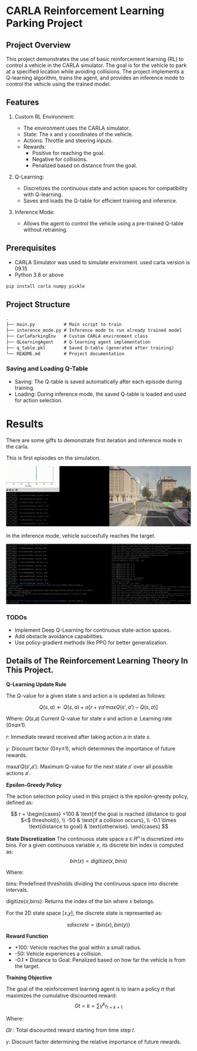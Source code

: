 # CARLA Reinforcement Learning Parking Project

## Project Overview
This project demonstrates the use of basic reinforcement learning (RL) to control a vehicle in the CARLA simulator. The goal is for the vehicle to park at a specified location while avoiding collisions. The project implements a Q-learning algorithm, trains the agent, and provides an inference mode to control the vehicle using the trained model.

## Features
1. Custom RL Environment:

    * The environment uses the CARLA simulator.
    * State: The x and y coordinates of the vehicle.
    * Actions: Throttle and steering inputs.
    * Rewards:
        * Positive for reaching the goal.
        * Negative for collisions.
        * Penalized based on distance from the goal.

2. Q-Learning:
    * Discretizes the continuous state and action spaces for compatibility with Q-learning.
    * Saves and loads the Q-table for efficient training and inference.

3. Inference Mode:
    * Allows the agent to control the vehicle using a pre-trained Q-table without retraining.

## Prerequisites
* CARLA Simulator was used to simulate enviroment. used carla version is 09.15
* Python 3.8 or above

```bash
pip install carla numpy pickle
```

## Project Structure
    .
    ├── main.py           # Main script to train 
    ├── interence_mode.py # Inference mode to run already trained model 
    ├── CarlaParkingEnv   # Custom CARLA environment class
    ├── QLearningAgent    # Q-learning agent implementation
    ├── q_table.pkl       # Saved Q-table (generated after training)
    └── README.md         # Project documentation

### Saving and Loading Q-Table
* Saving: The Q-table is saved automatically after each episode during training.
* Loading: During inference mode, the saved Q-table is loaded and used for action selection.

# Results
There are some giffs to demonstrate first iteration and inference mode in the carla.

This is first episodes on the simulation.

![Watch Video](videos/first_iteration.gif)

In the inference mode, vehicle succesfully reaches the target.

![Watch Video](videos/result.gif)



### TODOs
* Implement Deep Q-Learning for continuous state-action spaces.
* Add obstacle avoidance capabilities.
* Use policy-gradient methods like PPO for better generalization.

## Details of The Reinforcement Learning Theory In This Project.

**Q-Learning Update Rule**

The Q-value for a given state s  and action a is updated as follows:

$$
Q(s,a)←Q(s,a)+α[r+γa′maxQ(s′,a′)−Q(s,a)]
$$

Where:
𝑄(𝑠,𝑎) Current Q-value for state 𝑠 and action 𝛼: Learning rate (0≤𝛼≤1).

𝑟: Immediate reward received after taking action 𝑎 in state 𝑠.

𝛾: Discount factor (0≤𝛾≤1), which determines the importance of future rewards.

max𝑎′𝑄(𝑠′,𝑎′)​: Maximum Q-value for the next state 𝑠′ over all possible actions 𝑎′.


**Epsilon-Greedy Policy**

The action selection policy used in this project is the epsilon-greedy policy, defined as:

$$
r =
\begin{cases} 
+100 & \text{if the goal is reached (distance to goal $<$ threshold)}, \\ 
-50 & \text{if a collision occurs}, \\
-0.1 \times \text{distance to goal} & \text{otherwise}.
\end{cases}
$$


**State Discretization**
The continuous state space 𝑠 ∈ 𝑅<sup>𝑛</sup>​ is discretized into bins. For a given continuous variable 𝑥, its discrete bin index is computed as:
$$
bin(x)=digitize(x,bins)
$$

Where:

bins: Predefined thresholds dividing the continuous space into discrete intervals.

digitize(𝑥,bins): Returns the index of the bin where 𝑥 belongs.

For the 2D state space [𝑥,𝑦], the discrete state is represented as:

$$
sdiscrete=(bin(x),bin(y))
$$

**Reward Function**
* +100: Vehicle reaches the goal within a small radius.
* -50: Vehicle experiences a collision.
* -0.1 * Distance to Goal: Penalized based on how far the vehicle is from the target.

**Training Objective**

The goal of the reinforcement learning agent is to learn a policy 𝜋 that maximizes the cumulative discounted reward:
$$
Gt​ = k=∑γ^kr_{t+k+1}
$$

Where:

𝐺𝑡 : Total discounted reward starting from time step 𝑡.

𝛾: Discount factor determining the relative importance of future rewards.